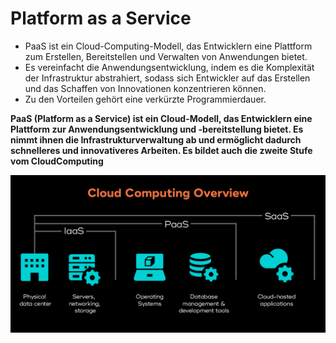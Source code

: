 # Platform as a Service

- PaaS ist ein Cloud-Computing-Modell, das Entwicklern eine Plattform zum Erstellen, Bereitstellen und Verwalten von Anwendungen bietet.
- Es vereinfacht die Anwendungsentwicklung, indem es die Komplexität der Infrastruktur abstrahiert, sodass sich Entwickler auf das Erstellen und das Schaffen von Innovationen konzentrieren können.
- Zu den Vorteilen gehört eine verkürzte Programmierdauer.

**PaaS (Platform as a Service) ist ein Cloud-Modell, das Entwicklern eine Plattform zur Anwendungsentwicklung und -bereitstellung bietet. Es nimmt ihnen die Infrastrukturverwaltung ab und ermöglicht dadurch schnelleres und innovativeres Arbeiten. Es bildet auch die zweite Stufe vom CloudComputing**

![CloudComputing](./pictures/p1.png)